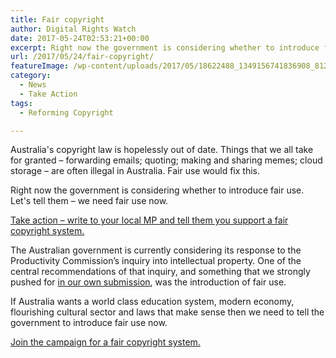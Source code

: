 ```yaml
---
title: Fair copyright
author: Digital Rights Watch
date: 2017-05-24T02:53:21+00:00
excerpt: Right now the government is considering whether to introduce fair use. Let's tell them – we need fair use now.
url: /2017/05/24/fair-copyright/
featureImage: /wp-content/uploads/2017/05/18622488_1349156741836908_8126302163115749940_n.png
category:
  - News
  - Take Action
tags:
  - Reforming Copyright

---
```

Australia's copyright law is hopelessly out of date. Things that we all take for granted – forwarding emails; quoting; making and sharing memes; cloud storage – are often illegal in Australia. Fair use would fix this.

Right now the government is considering whether to introduce fair use. Let's tell them – we need fair use now.

[Take action &#8211; write to your local MP and tell them you support a fair copyright system.][1]

The Australian government is currently considering its response to the Productivity Commission&#8217;s inquiry into intellectual property. One of the central recommendations of that inquiry, and something that we strongly pushed for [in our own submission][2], was the introduction of fair use.

If Australia wants a world class education system, modern economy, flourishing cultural sector and laws that make sense then we need to tell the government to introduce fair use now.

[Join the campaign for a fair copyright system.][1]

 [1]: https://www.faircopyright.org.au/take-action
 [2]: http://digitalrightswatch.org.au/2016/06/08/254/
